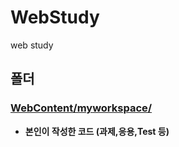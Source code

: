 # WebStudy
web study

## 폴더
### [**WebContent/myworkspace/**](https://github.com/extremecode716/WebStudy/tree/main/WebContent/myworkspace)
* **본인이 작성한 코드 (과제,응용,Test 등)**
